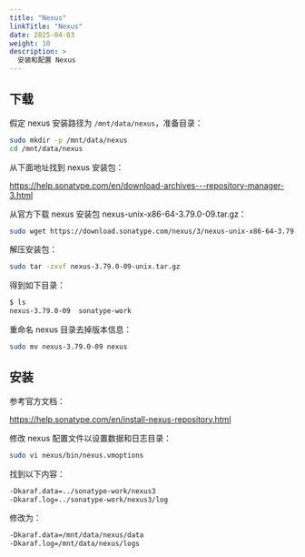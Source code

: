 ```yaml
---
title: "Nexus"
linkTitle: "Nexus"
date: 2025-04-03
weight: 10
description: >
  安装和配置 Nexus
---
```


## 下载

假定 nexus 安装路径为 `/mnt/data/nexus`，准备目录：

```bash
sudo mkdir -p /mnt/data/nexus
cd /mnt/data/nexus
```

从下面地址找到 nexus 安装包：

https://help.sonatype.com/en/download-archives---repository-manager-3.html

从官方下载 nexus 安装包 nexus-unix-x86-64-3.79.0-09.tar.gz：

```bash
sudo wget https://download.sonatype.com/nexus/3/nexus-unix-x86-64-3.79.0-09.tar.gz
```

解压安装包：

```bash
sudo tar -zxvf nexus-3.79.0-09-unix.tar.gz
```

得到如下目录：

```bash
$ ls
nexus-3.79.0-09  sonatype-work
```

重命名 nexus 目录去掉版本信息：

```bash
sudo mv nexus-3.79.0-09 nexus
```

## 安装

参考官方文档：

https://help.sonatype.com/en/install-nexus-repository.html


修改 nexus 配置文件以设置数据和日志目录：

```bash
sudo vi nexus/bin/nexus.vmoptions
```

找到以下内容：

```bash
-Dkaraf.data=../sonatype-work/nexus3
-Dkaraf.log=../sonatype-work/nexus3/log
```

修改为：

```bash
-Dkaraf.data=/mnt/data/nexus/data
-Dkaraf.log=/mnt/data/nexus/logs
```



